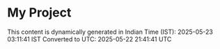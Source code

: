 # My Project

This content is dynamically generated in Indian Time (IST): 2025-05-23 03:11:41 IST
Converted to UTC: 2025-05-22 21:41:41 UTC
